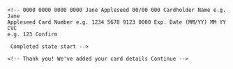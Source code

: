     <!-- 0000 0000 0000 0000 Jane Appleseed 00/00 000 Cardholder Name e.g. Jane
    Appleseed Card Number e.g. 1234 5678 9123 0000 Exp. Date (MM/YY) MM YY CVC
    e.g. 123 Confirm

     Completed state start -->

    <!-- Thank you! We've added your card details Continue -->
